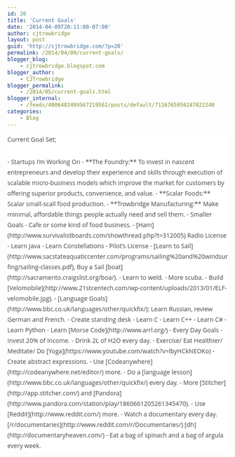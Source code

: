 ```yaml
---
id: 20
title: 'Current Goals'
date: '2014-04-09T20:11:00-07:00'
author: cjtrowbridge
layout: post
guid: 'http://cjtrowbridge.com/?p=20'
permalink: /2014/04/09/current-goals/
blogger_blog:
    - cjtrowbridge.blogspot.com
blogger_author:
    - CJTrowbridge
blogger_permalink:
    - /2014/05/current-goals.html
blogger_internal:
    - /feeds/4006483499567219562/posts/default/7116765956287822240
categories:
    - Blog
---
```


<div style="background-color: white; border: 0px; color: #444444; font-family: 'Open Sans', Helvetica, Arial, sans-serif; font-size: 14px; line-height: 1.714285714; margin: 0px; padding: 0px; vertical-align: baseline;"><div style="border: 0px; line-height: 1.714285714; margin-bottom: 1.714285714rem; padding: 0px; vertical-align: baseline;">Current Goal Set;</div>- Startups I’m Working On
    - **The Foundry:** To invest in nascent entrepreneurs and develop their experience and skills through execution of scalable micro-business models which improve the market for customers by offering superior products, convenience, and value.
    - **Scalar Foods:** Scalar small-scall food production.
    - **Trowbridge Manufacturing:** Make minimal, affordable things people actually need and sell them.
- Smaller Goals
    - Cafe or some kind of food business.
    - [Ham](http://www.survivalistboards.com/showthread.php?t=312005) Radio License
    - Learn Java
    - Learn Constellations
    - Pilot’s License
    - [Learn to Sail](http://www.sacstateaquaticcenter.com/programs/sailing%20and%20windsurfing/sailing-classes.pdf), Buy a Sail [boat](http://sacramento.craigslist.org/boa/).
    - Learn to weld.
    - More scuba.
    - Build [Velomobile](http://www.21stcentech.com/wp-content/uploads/2013/01/ELF-velomobile.jpg).
    - [Language Goals](http://www.bbc.co.uk/languages/other/quickfix/): Learn Russian, review German and French.
    - Create standing desk
    - Learn C
    - Learn C++
    - Learn C#
    - Learn Python
    - Learn [Morse Code](http://www.arrl.org/)
- Every Day Goals
    - Invest 20% of Income.
    - Drink 2L of H2O every day.
    - Exercise/ Eat Healthier/ Meditate/ Do [Yoga](https://www.youtube.com/watch?v=lbyHCkNEOKo)
    - Create abstract expressions.
    - Use [Codeanywhere](http://codeanywhere.net/editor/) more.
    - Do a [language lesson](http://www.bbc.co.uk/languages/other/quickfix/) every day.
    - More [Stitcher](http://app.stitcher.com/) and [Pandora](http://www.pandora.com/station/play/1860661205261345470).
    - Use [Reddit](http://www.reddit.com/) more.
    - Watch a documentary every day. [/r/documentaries](http://www.reddit.com/r/Documentaries/) [dh](http://documentaryheaven.com/)
    - Eat a bag of spinach and a bag of argula every week.

</div>